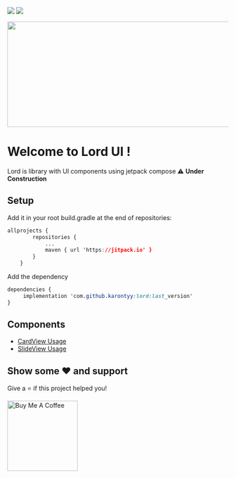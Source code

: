 [![](https://jitpack.io/v/karontyy/lord.svg)](https://jitpack.io/#karontyy/lord)
[![](https://jitpack.io/v/karontyy/lord/month.svg)](https://jitpack.io/#karontyy/lord)

<img src="https://raw.githubusercontent.com/karontyy/lord/master/lordLogo.png" width="820" height="240"/>


# Welcome to Lord UI !
Lord is library with UI components using jetpack compose
⚠ **Under Construction**

## Setup

Add it in your root build.gradle at the end of repositories:
```css
allprojects {
		repositories {
			...
			maven { url 'https://jitpack.io' }
		}
	}
```
Add the dependency
```css
dependencies {
	 implementation 'com.github.karontyy:lord:last_version'
}
```

## Components

* [CardView Usage](https://github.com/karontyy/lord/blob/master/app/src/main/java/com/br/lordui/components/cardview/sample.md)
* [SlideView Usage](https://github.com/karontyy/lord/blob/master/app/src/main/java/com/br/lordui/components/slideview/sample.md)

## Show some ❤ and support

Give a ⭐️ if this project helped you!

<a href="https://www.buymeacoffee.com/karonty" target="_blank">
    <img src="https://cdn.buymeacoffee.com/buttons/v2/default-yellow.png" alt="Buy Me A Coffee" width="160">
</a>